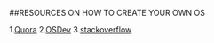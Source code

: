 ##RESOURCES ON HOW TO CREATE YOUR OWN OS

1.[Quora](https://www.quora.com/How-can-I-create-an-operating-system-1)
2.[OSDev](http://www.wiki.osdev.org)
3.[stackoverflow]()
